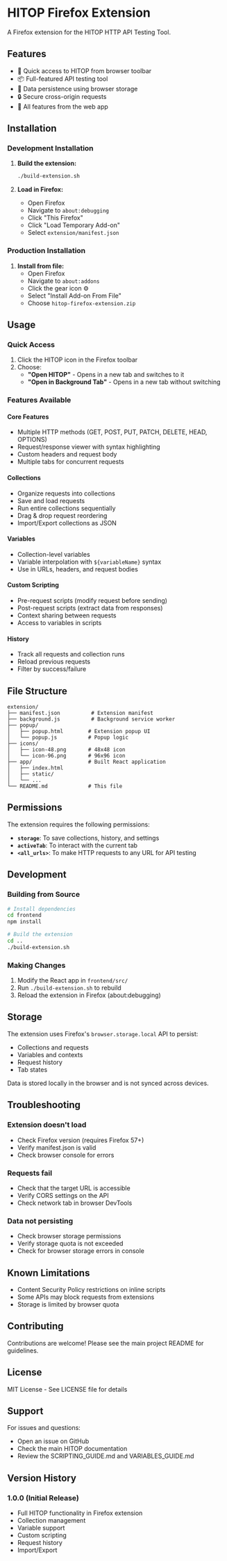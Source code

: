 # HITOP Firefox Extension

A Firefox extension for the HITOP HTTP API Testing Tool.

## Features

- 🚀 Quick access to HITOP from browser toolbar
- 📦 Full-featured API testing tool
- 💾 Data persistence using browser storage
- 🔒 Secure cross-origin requests
- 📝 All features from the web app

## Installation

### Development Installation

1. **Build the extension:**
   ```bash
   ./build-extension.sh
   ```

2. **Load in Firefox:**
   - Open Firefox
   - Navigate to `about:debugging`
   - Click "This Firefox"
   - Click "Load Temporary Add-on"
   - Select `extension/manifest.json`

### Production Installation

1. **Install from file:**
   - Open Firefox
   - Navigate to `about:addons`
   - Click the gear icon ⚙️
   - Select "Install Add-on From File"
   - Choose `hitop-firefox-extension.zip`

## Usage

### Quick Access
1. Click the HITOP icon in the Firefox toolbar
2. Choose:
   - **"Open HITOP"** - Opens in a new tab and switches to it
   - **"Open in Background Tab"** - Opens in a new tab without switching

### Features Available

#### Core Features
- Multiple HTTP methods (GET, POST, PUT, PATCH, DELETE, HEAD, OPTIONS)
- Request/response viewer with syntax highlighting
- Custom headers and request body
- Multiple tabs for concurrent requests

#### Collections
- Organize requests into collections
- Save and load requests
- Run entire collections sequentially
- Drag & drop request reordering
- Import/Export collections as JSON

#### Variables
- Collection-level variables
- Variable interpolation with `${variableName}` syntax
- Use in URLs, headers, and request bodies

#### Custom Scripting
- Pre-request scripts (modify request before sending)
- Post-request scripts (extract data from responses)
- Context sharing between requests
- Access to variables in scripts

#### History
- Track all requests and collection runs
- Reload previous requests
- Filter by success/failure

## File Structure

```
extension/
├── manifest.json          # Extension manifest
├── background.js          # Background service worker
├── popup/
│   ├── popup.html        # Extension popup UI
│   └── popup.js          # Popup logic
├── icons/
│   ├── icon-48.png       # 48x48 icon
│   └── icon-96.png       # 96x96 icon
├── app/                  # Built React application
│   ├── index.html
│   ├── static/
│   └── ...
└── README.md             # This file
```

## Permissions

The extension requires the following permissions:

- **`storage`**: To save collections, history, and settings
- **`activeTab`**: To interact with the current tab
- **`<all_urls>`**: To make HTTP requests to any URL for API testing

## Development

### Building from Source

```bash
# Install dependencies
cd frontend
npm install

# Build the extension
cd ..
./build-extension.sh
```

### Making Changes

1. Modify the React app in `frontend/src/`
2. Run `./build-extension.sh` to rebuild
3. Reload the extension in Firefox (about:debugging)

## Storage

The extension uses Firefox's `browser.storage.local` API to persist:
- Collections and requests
- Variables and contexts
- Request history
- Tab states

Data is stored locally in the browser and is not synced across devices.

## Troubleshooting

### Extension doesn't load
- Check Firefox version (requires Firefox 57+)
- Verify manifest.json is valid
- Check browser console for errors

### Requests fail
- Check that the target URL is accessible
- Verify CORS settings on the API
- Check network tab in browser DevTools

### Data not persisting
- Check browser storage permissions
- Verify storage quota is not exceeded
- Check for browser storage errors in console

## Known Limitations

- Content Security Policy restrictions on inline scripts
- Some APIs may block requests from extensions
- Storage is limited by browser quota

## Contributing

Contributions are welcome! Please see the main project README for guidelines.

## License

MIT License - See LICENSE file for details

## Support

For issues and questions:
- Open an issue on GitHub
- Check the main HITOP documentation
- Review the SCRIPTING_GUIDE.md and VARIABLES_GUIDE.md

## Version History

### 1.0.0 (Initial Release)
- Full HITOP functionality in Firefox extension
- Collection management
- Variable support
- Custom scripting
- Request history
- Import/Export
